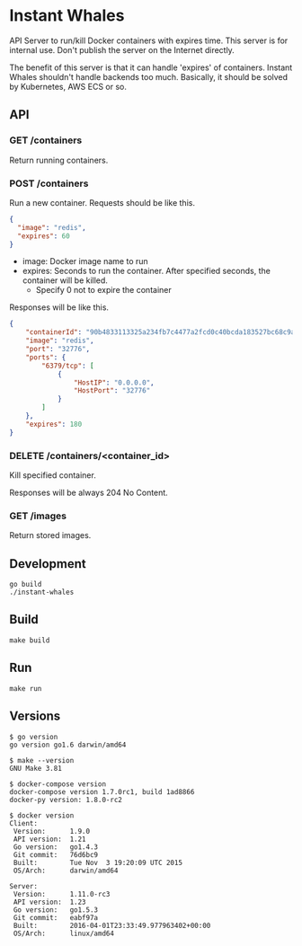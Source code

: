 # Instant Whales

API Server to run/kill Docker containers with expires time.
This server is for internal use. Don't publish the server on the Internet directly.

The benefit of this server is that it can handle 'expires' of containers.
Instant Whales shouldn't handle backends too much.
Basically, it should be solved by Kubernetes, AWS ECS or so.

## API

### GET /containers

Return running containers.

### POST /containers

Run a new container.
Requests should be like this.

```json
{
  "image": "redis",
  "expires": 60
}
```

* image: Docker image name to run
* expires: Seconds to run the container. After specified seconds, the container will be killed.
    * Specify 0 not to expire the container

Responses will be like this.

```json
{
    "containerId": "90b4833113325a234fb7c4477a2fcd0c40bcda183527bc68c9aad51ac3a4eb52",
    "image": "redis",
    "port": "32776",
    "ports": {
        "6379/tcp": [
            {
                "HostIP": "0.0.0.0",
                "HostPort": "32776"
            }
        ]
    },
    "expires": 180
}
```

### DELETE /containers/<container_id>

Kill specified container.

Responses will be always 204 No Content. 

### GET /images

Return stored images.

## Development

```
go build
./instant-whales
```

## Build

`make build`

## Run

`make run`

## Versions

```
$ go version    
go version go1.6 darwin/amd64

$ make --version
GNU Make 3.81

$ docker-compose version
docker-compose version 1.7.0rc1, build 1ad8866
docker-py version: 1.8.0-rc2

$ docker version
Client:
 Version:      1.9.0
 API version:  1.21
 Go version:   go1.4.3
 Git commit:   76d6bc9
 Built:        Tue Nov  3 19:20:09 UTC 2015
 OS/Arch:      darwin/amd64

Server:
 Version:      1.11.0-rc3
 API version:  1.23
 Go version:   go1.5.3
 Git commit:   eabf97a
 Built:        2016-04-01T23:33:49.977963402+00:00
 OS/Arch:      linux/amd64
```